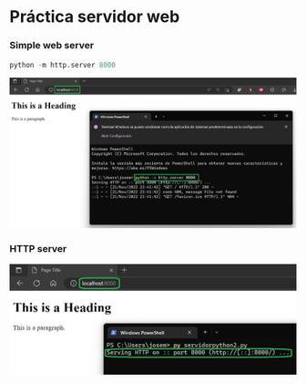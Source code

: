 # Práctica servidor web

### Simple web server

```python
python -m http.server 8000
```
![Servidor Python 1](img/servidorpython1.png)

### HTTP server
![Servidor Python 2 ](img/servidorpython2.png)
